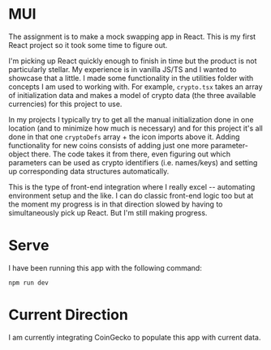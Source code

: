 # MUI

The assignment is to make a mock swapping app in React. This is my first React project so it took some time to figure out.

I'm picking up React quickly enough to finish in time but the product is not particularly stellar. My experience is in vanilla JS/TS and I wanted to showcase that a little. I made some functionality in the utilities folder with concepts I am used to working with. For example, `crypto.tsx` takes an array of initialization data and makes a model of crypto data (the three available currencies) for this project to use.

In my projects I typically try to get all the manual initialization done in one location (and to minimize how much is necessary) and for this project it's all done in that one `cryptoDefs` array + the icon imports above it. Adding functionality for new coins consists of adding just one more parameter-object there. The code takes it from there, even figuring out which parameters can be used as crypto identifiers (i.e. names/keys) and setting up corresponding data structures automatically.

This is the type of front-end integration where I really excel -- automating environment setup and the like. I can do classic front-end logic too but at the moment my progress is in that direction slowed by having to simultaneously pick up React. But I'm still making progress.

# Serve

I have been running this app with the following command:

```
npm run dev
```

# Current Direction

I am currently integrating CoinGecko to populate this app with current data.